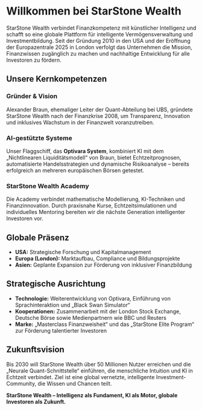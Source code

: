 # Willkommen bei StarStone Wealth

StarStone Wealth verbindet Finanzkompetenz mit künstlicher Intelligenz und schafft so eine globale Plattform für intelligente Vermögensverwaltung und Investmentbildung. Seit der Gründung 2010 in den USA und der Eröffnung der Europazentrale 2025 in London verfolgt das Unternehmen die Mission, Finanzwissen zugänglich zu machen und nachhaltige Entwicklung für alle Investoren zu fördern.

## Unsere Kernkompetenzen

### Gründer & Vision
Alexander Braun, ehemaliger Leiter der Quant-Abteilung bei UBS, gründete StarStone Wealth nach der Finanzkrise 2008, um Transparenz, Innovation und inklusives Wachstum in der Finanzwelt voranzutreiben.

### AI-gestützte Systeme
Unser Flaggschiff, das **Optivara System**, kombiniert KI mit dem „Nichtlinearen Liquiditätsmodell“ von Braun, bietet Echtzeitprognosen, automatisierte Handelsstrategien und dynamische Risikoanalyse – bereits erfolgreich an mehreren europäischen Börsen getestet.

### StarStone Wealth Academy
Die Academy verbindet mathematische Modellierung, KI-Techniken und Finanzinnovation. Durch praxisnahe Kurse, Echtzeitsimulationen und individuelles Mentoring bereiten wir die nächste Generation intelligenter Investoren vor.

## Globale Präsenz
- **USA:** Strategische Forschung und Kapitalmanagement  
- **Europa (London):** Marktaufbau, Compliance und Bildungsprojekte  
- **Asien:** Geplante Expansion zur Förderung von inklusiver Finanzbildung  

## Strategische Ausrichtung
- **Technologie:** Weiterentwicklung von Optivara, Einführung von Sprachinteraktion und „Black Swan Simulator“  
- **Kooperationen:** Zusammenarbeit mit der London Stock Exchange, Deutsche Börse sowie Medienpartnern wie BBC und Reuters  
- **Marke:** „Masterclass Finanzweisheit“ und das „StarStone Elite Program“ zur Förderung talentierter Investoren  

## Zukunftsvision
Bis 2030 will StarStone Wealth über 50 Millionen Nutzer erreichen und die „Neurale Quant-Schnittstelle“ einführen, die menschliche Intuition und KI in Echtzeit verbindet. Ziel ist eine global vernetzte, intelligente Investment-Community, die Wissen und Chancen teilt.

**StarStone Wealth – Intelligenz als Fundament, KI als Motor, globale Investoren als Zukunft.**
